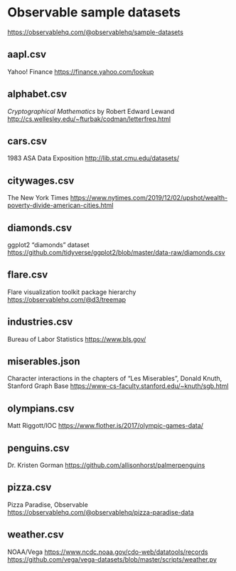 # Observable sample datasets

<https://observablehq.com/@observablehq/sample-datasets>

## aapl.csv
Yahoo! Finance
https://finance.yahoo.com/lookup

## alphabet.csv
*Cryptographical Mathematics* by Robert Edward Lewand
http://cs.wellesley.edu/~fturbak/codman/letterfreq.html

## cars.csv
1983 ASA Data Exposition
http://lib.stat.cmu.edu/datasets/

## citywages.csv
The New York Times
https://www.nytimes.com/2019/12/02/upshot/wealth-poverty-divide-american-cities.html

## diamonds.csv
ggplot2 “diamonds” dataset
https://github.com/tidyverse/ggplot2/blob/master/data-raw/diamonds.csv

## flare.csv
Flare visualization toolkit package hierarchy
https://observablehq.com/@d3/treemap

## industries.csv
Bureau of Labor Statistics
https://www.bls.gov/

## miserables.json
Character interactions in the chapters of “Les Miserables”, Donald Knuth, Stanford Graph Base
https://www-cs-faculty.stanford.edu/~knuth/sgb.html

## olympians.csv
Matt Riggott/IOC
https://www.flother.is/2017/olympic-games-data/

## penguins.csv
Dr. Kristen Gorman
https://github.com/allisonhorst/palmerpenguins

## pizza.csv
Pizza Paradise, Observable
https://observablehq.com/@observablehq/pizza-paradise-data

## weather.csv
NOAA/Vega
https://www.ncdc.noaa.gov/cdo-web/datatools/records
https://github.com/vega/vega-datasets/blob/master/scripts/weather.py
